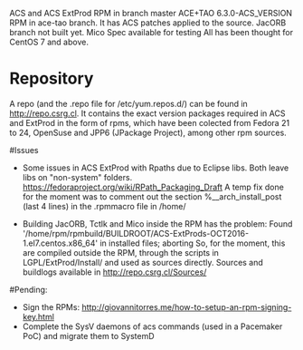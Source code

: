 ACS and ACS ExtProd RPM in branch master
ACE+TAO 6.3.0-ACS_VERSION RPM in ace-tao branch. It has ACS patches applied to the source.
JacORB branch not built yet. Mico Spec available for testing
All has been thought for CentOS 7 and above.

# Repository
A repo (and the .repo file for /etc/yum.repos.d/) can be found in http://repo.csrg.cl.
It contains the exact version packages required in ACS and ExtProd in the form of rpms, which have been colected
from Fedora 21 to 24, OpenSuse and JPP6 (JPackage Project), among other rpm sources.

#Issues
- Some issues in ACS ExtProd with Rpaths due to Eclipse libs. Both leave libs on "non-system" folders.
https://fedoraproject.org/wiki/RPath_Packaging_Draft 
A temp fix done for the moment was to comment out the section %__arch_install_post (last 4 lines) 
in the .rpmmacro file in /home/<user used to build-rebuild rpm>

- Building JacORB, Tctlk and Mico inside the RPM has the problem: 
Found '/home/rpm/rpmbuild/BUILDROOT/ACS-ExtProds-OCT2016-1.el7.centos.x86_64' in installed files; aborting
So, for the moment, this are compiled outside the RPM, through the scripts in LGPL/ExtProd/Install/ and used as sources directly.
Sources and buildlogs available in http://repo.csrg.cl/Sources/

#Pending:
- Sign the RPMs: http://giovannitorres.me/how-to-setup-an-rpm-signing-key.html
- Complete the SysV daemons of acs commands (used in a Pacemaker PoC) and migrate them to SystemD
